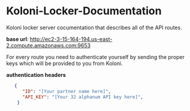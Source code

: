 # Koloni-Locker-Documentation
Koloni locker server cocumentation that describes all of the API routes.

**base url**: http://ec2-3-15-164-194.us-east-2.compute.amazonaws.com:9653

For every route you need to authenticate yourself by sending the proper keys which will be provided to you from Koloni.

**authentication headers**
```json
   {
      "ID": "[Your partner name here]",
      "API_KEY": "[Your 32 alphanum API key here]",
    }
```
